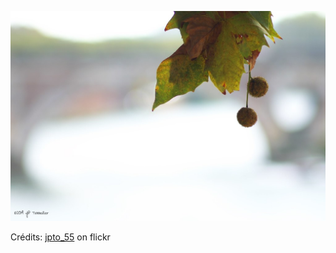![Lena](/images/2022-02-13.jpg)

Crédits: [jpto_55](https://www.flickr.com/people/jpto_55/) on flickr